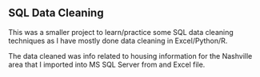 ## SQL Data Cleaning

This was a smaller project to learn/practice some SQL data cleaning techniques as I have mostly done data cleaning in Excel/Python/R.

The data cleaned was info related to housing information for the Nashville area that I imported into MS SQL Server from and Excel file.
